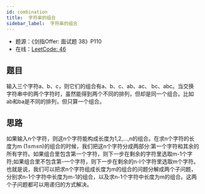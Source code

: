 ```yaml
---
id: combination
title:  字符串的组合
sidebar_label:  字符串的组合
---
```


- 题源：《剑指Offer: 面试题 38》P110
- 在线：[LeetCode: 46](https://leetcode-cn.com/problems/permutations/)

## 题目

输入三个字符a、b、c，则它们的组合有a、b、c、ab、ac、 bc、abc。当交换字符串中的两个字符时，虽然能得到两个不同的排列，但却是同一个组合。比如ab和ba是不同的排列，但只算一个组合。

## 思路

如果输入n个字符，则这n个字符能构成长度为1,2,...,n的组合。在求n个字符的长度为m (1≤m≤n)的组合的时候，我们把这n个字符分成两部分:第一个字符和其余的所有字符。如果组合里包含第一个字符，则下一步在剩余的字符里选取m-1个字符;如果组合里不包含第-一个字符，则下一步在剩余的n-l个字符里选取m个字符。也就是说，我们可以把求n个字符组成长度为m的组合的问题分解成两个子问题，分别求n-1个字符中长度为m-1的组合，以及求n-1个字符中长度为m的组合。这两个子问题都可以用递归的方式解决。
